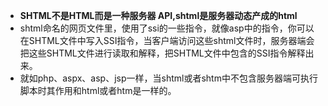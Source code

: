 - **SHTML不是HTML而是一种服务器 API,shtml是服务器动态产成的html**
- shtml命名的网页文件里，使用了ssi的一些指令，就像asp中的指令，你可以在SHTML文件中写入SSI指令，当客户端访问这些shtml文件时，服务器端会把这些SHTML文件进行读取和解释，把SHTML文件中包含的SSI指令解释出来。
- 就如php、aspx、asp、jsp一样，当shtml或者shtm中不包含服务器端可执行脚本时其作用和html或者htm是一样的。